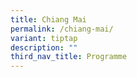 ```yaml
---
title: Chiang Mai
permalink: /chiang-mai/
variant: tiptap
description: ""
third_nav_title: Programme
---
```

<p></p>